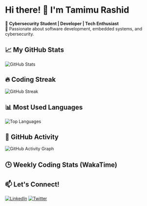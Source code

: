 # Hi there! 👋 I'm Tamimu Rashid

🚀 **Cybersecurity Student | Developer | Tech Enthusiast**  
🎯 Passionate about software development, embedded systems, and cybersecurity.  

## 📈 My GitHub Stats
![GitHub Stats](https://github-readme-stats.vercel.app/api?username=tamimurashid&show_icons=true&theme=radical)

## 🔥 Coding Streak
![GitHub Streak](https://github-readme-streak-stats.herokuapp.com/?user=tamimurashid&theme=dark)

## 📊 Most Used Languages
![Top Languages](https://github-readme-stats.vercel.app/api/top-langs/?username=tamimurashid&layout=compact&theme=dark)

## 🚀 GitHub Activity
![GitHub Activity Graph](https://github-readme-activity-graph.vercel.app/graph?username=tamimurashid&theme=react-dark)

## 🕒 Weekly Coding Stats (WakaTime)
<!--START_SECTION:waka-->
<!--END_SECTION:waka-->

## 📫 Let's Connect!
[![LinkedIn](https://img.shields.io/badge/-LinkedIn-blue?style=flat&logo=linkedin)](your-linkedin-url)
[![Twitter](https://img.shields.io/badge/-Twitter-blue?style=flat&logo=twitter)](your-twitter-url)
